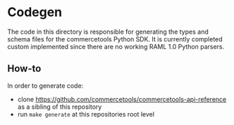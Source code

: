 # Codegen

The code in this directory is responsible for generating the types and schema
files for the commercetools Python SDK. It is currently completed custom
implemented since there are no working RAML 1.0 Python parsers.

## How-to

In order to generate code:

- clone https://github.com/commercetools/commercetools-api-reference as a sibling of this repository
- run `make generate` at this repositories root level
